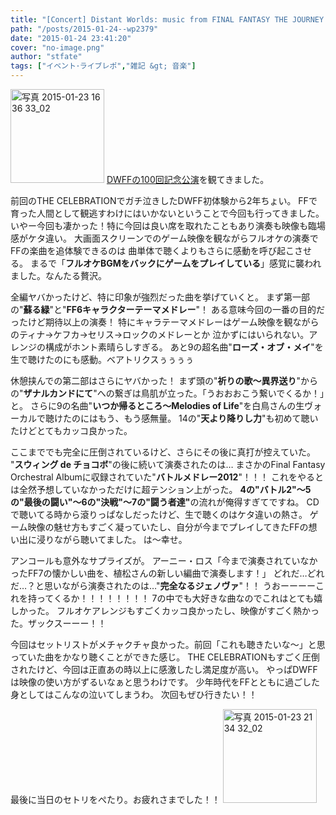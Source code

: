 ```yaml
---
title: "[Concert] Distant Worlds: music from FINAL FANTASY THE JOURNEY OF 100 東京公演 (2015.01.23)"
path: "/posts/2015-01-24--wp2379"
date: "2015-01-24 23:41:20"
cover: "no-image.png"
author: "stfate"
tags: ["イベント･ライブレポ","雑記 &gt; 音楽"]
---
```



<a href="http://stfate.net/wp-content/uploads/2015/01/609ef24ce5ea752df391b7e4586223e6.jpg"><img src="http://stfate.net/wp-content/uploads/2015/01/609ef24ce5ea752df391b7e4586223e6-150x150.jpg" alt="写真 2015-01-23 16 36 33_02" width="150" height="150" class="alignnone size-thumbnail wp-image-2381" /></a>
<a href="http://www.square-enix.co.jp/music/sem/page/distant_worlds/ffdw_j100/" target="_blank">DWFFの100回記念公演</a>を観てきました。
<!--more-->

前回のTHE CELEBRATIONでガチ泣きしたDWFF初体験から2年ちょい。
FFで育った人間として観逃すわけにはいかないということで今回も行ってきました。
いやー今回も凄かった！特に今回は良い席を取れたこともあり演奏も映像も臨場感がケタ違い。
大画面スクリーンでのゲーム映像を観ながらフルオケの演奏でFFの楽曲を追体験できるのは
曲単体で聴くよりもさらに感動を呼び起こさせる。
まるで「<strong>フルオケBGMをバックにゲームをプレイしている</strong>」感覚に襲われました。なんたる贅沢。

全編ヤバかったけど、特に印象が強烈だった曲を挙げていくと。
まず第一部の"<strong>蘇る緑</strong>"と"<strong>FF6キャラクターテーマメドレー</strong>"！
ある意味今回の一番の目的だったけど期待以上の演奏！
特にキャラテーマメドレーはゲーム映像を観ながらのティナ->ケフカ->セリス->ロックのメドレーとか
泣かずにはいられない。アレンジの構成がホント素晴らしすぎる。
あと9の超名曲"<strong>ローズ・オブ・メイ</strong>"を生で聴けたのにも感動。ベアトリクスぅぅぅぅ

休憩挟んでの第二部はさらにヤバかった！
まず頭の"<strong>祈りの歌～異界送り</strong>"からの"<strong>ザナルカンドにて</strong>"への繋ぎは鳥肌が立った。「うおおおこう繋いでくるか！」と。
さらに9の名曲"<strong>いつか帰るところ～Melodies of Life</strong>"を白鳥さんの生ヴォーカルで聴けたのにはもう、もう感無量。
14の"<strong>天より降りし力</strong>"も初めて聴いたけどとてもカッコ良かった。

ここまででも完全に圧倒されているけど、さらにその後に真打が控えていた。
"<strong>スウィング de チョコボ</strong>"の後に続いて演奏されたのは…
まさかのFinal Fantasy Orchestral Albumに収録されていた"<strong>バトルメドレー2012</strong>"！！！
これをやるとは全然予想していなかっただけに超テンション上がった。
<strong>4の"バトル2"～5の"最後の闘い"～6の"決戦"～7の"闘う者達"</strong>の流れが俺得すぎてですね。
CDで聴いてる時から滾りっぱなしだったけど、生で聴くのはケタ違いの熱さ。
ゲーム映像の魅せ方もすごく凝っていたし、自分が今までプレイしてきたFFの想い出に浸りながら聴いてました。
は～幸せ。

アンコールも意外なサプライズが。
アーニー・ロス「今まで演奏されていなかったFF7の懐かしい曲を、植松さんの新しい編曲で演奏します！」
どれだ…どれだ…？と思いながら演奏されたのは…"<strong>完全なるジェノヴァ</strong>"！！
うおーーーーこれを持ってくるか！！！！！！！！
7の中でも大好きな曲なのでこれはとても嬉しかった。
フルオケアレンジもすごくカッコ良かったし、映像がすごく熱かった。ザックスーーー！！

今回はセットリストがメチャクチャ良かった。前回「これも聴きたいな～」と思っていた曲をかなり聴くことができた感じ。
THE CELEBRATIONもすごく圧倒されたけど、今回は正直あの時以上に感激したし満足度が高い。
やっぱDWFFは映像の使い方がずるいなぁと思うわけです。
少年時代をFFとともに過ごした身としてはこんなの泣いてしまうわ。
次回もぜひ行きたい！！

最後に当日のセトリをぺたり。お疲れさまでした！！
<a href="http://stfate.net/wp-content/uploads/2015/01/8d88759af62d213ce150c3f308a9fea0.jpg"><img src="http://stfate.net/wp-content/uploads/2015/01/8d88759af62d213ce150c3f308a9fea0-150x150.jpg" alt="写真 2015-01-23 21 34 32_02" width="150" height="150" class="alignnone size-thumbnail wp-image-2382" /></a>